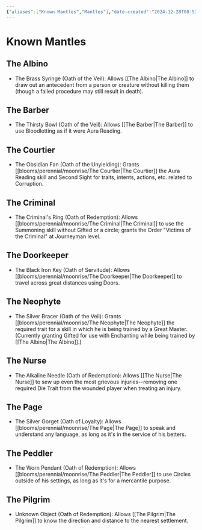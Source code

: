 ```yaml
---
{"aliases":["Known Mantles","Mantles"],"date-created":"2024-12-28T08:53","date-modified":"2025-03-04T12:40","dg-publish":true,"tags":["moonrise"],"title":"Known Mantles","dg-path":"moonrise/Mantles.md","permalink":"/moonrise/mantles/","dgPassFrontmatter":true,"updated":"2025-03-04T12:40"}
---
```



# Known Mantles

## The Albino

- The Brass Syringe (Oath of the Veil): Allows [[The Albino\|The Albino]] to draw out an antecedent from a person or creature without killing them (though a failed procedure may still result in death).

## The Barber

- The Thirsty Bowl (Oath of the Veil): Allows [[The Barber\|The Barber]] to use Bloodletting as if it were Aura Reading.

## The Courtier

- The Obsidian Fan (Oath of the Unyielding): Grants [[blooms/perennial/moonrise/The Courtier\|The Courtier]] the Aura Reading skill and Second Sight for traits, intents, actions, etc. related to Corruption.

## The Criminal

- The Criminal's Ring (Oath of Redemption): Allows [[blooms/perennial/moonrise/The Criminal\|The Criminal]] to use the Summoning skill without Gifted or a circle; grants the Order "Victims of the Criminal" at Journeyman level.

## The Doorkeeper

- The Black Iron Key (Oath of Servitude): Allows [[blooms/perennial/moonrise/The Doorkeeper\|The Doorkeeper]] to travel across great distances using Doors.

## The Neophyte

- The Silver Bracer (Oath of the Veil): Grants [[blooms/perennial/moonrise/The Neophyte\|The Neophyte]] the required trait for a skill in which he is being trained by a Great Master. (Currently granting Gifted for use with Enchanting while being trained by [[The Albino\|The Albino]].)

## The Nurse

- The Alkaline Needle (Oath of Redemption): Allows [[The Nurse\|The Nurse]] to sew up even the most grievous injuries--removing one required Die Trait from the wounded player when treating an injury.

## The Page

- The Silver Gorget (Oath of Loyalty): Allows [[blooms/perennial/moonrise/The Page\|The Page]] to speak and understand any language, as long as it's in the service of his betters.

## The Peddler

- The Worn Pendant (Oath of Redemption): Allows [[blooms/perennial/moonrise/The Peddler\|The Peddler]] to use Circles outside of his settings, as long as it's for a mercantile purpose.

## The Pilgrim

- Unknown Object (Oath of Redemption): Allows [[The Pilgrim\|The Pilgrim]] to know the direction and distance to the nearest settlement.
